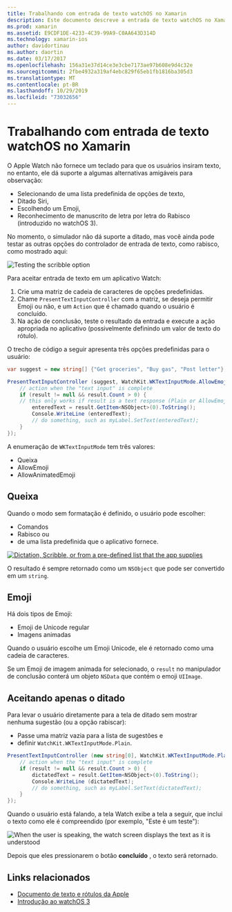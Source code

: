 ```yaml
---
title: Trabalhando com entrada de texto watchOS no Xamarin
description: Este documento descreve a entrada de texto watchOS no Xamarin. Ele aborda o método PresentTextInputController, scribbling, texto sem formatação, emojis e ditado.
ms.prod: xamarin
ms.assetid: E9CDF1DE-4233-4C39-99A9-C0AA643D314D
ms.technology: xamarin-ios
author: davidortinau
ms.author: daortin
ms.date: 03/17/2017
ms.openlocfilehash: 156a31e37d14ce3e3cbe7173ae97b608e9d4c32e
ms.sourcegitcommit: 2fbe4932a319af4ebc829f65eb1fb1816ba305d3
ms.translationtype: MT
ms.contentlocale: pt-BR
ms.lasthandoff: 10/29/2019
ms.locfileid: "73032656"
---
```

# <a name="working-with-watchos-text-input-in-xamarin"></a>Trabalhando com entrada de texto watchOS no Xamarin

O Apple Watch não fornece um teclado para que os usuários insiram texto, no entanto, ele dá suporte a algumas alternativas amigáveis para observação:

- Selecionando de uma lista predefinida de opções de texto,
- Ditado Siri,
- Escolhendo um Emoji,
- Reconhecimento de manuscrito de letra por letra do Rabisco (introduzido no watchOS 3).

No momento, o simulador não dá suporte a ditado, mas você ainda pode testar as outras opções do controlador de entrada de texto, como rabisco, como mostrado aqui:

![](text-input-images/textinput-sml.png "Testing the scribble option")

Para aceitar entrada de texto em um aplicativo Watch:

1. Crie uma matriz de cadeia de caracteres de opções predefinidas.
2. Chame `PresentTextInputController` com a matriz, se deseja permitir Emoji ou não, e um `Action` que é chamado quando o usuário é concluído.
3. Na ação de conclusão, teste o resultado da entrada e execute a ação apropriada no aplicativo (possivelmente definindo um valor de texto do rótulo).

O trecho de código a seguir apresenta três opções predefinidas para o usuário:

```csharp
var suggest = new string[] {"Get groceries", "Buy gas", "Post letter"};

PresentTextInputController (suggest, WatchKit.WKTextInputMode.AllowEmoji, (result) => {
    // action when the "text input" is complete
    if (result != null && result.Count > 0) {
    // this only works if result is a text response (Plain or AllowEmoji)
        enteredText = result.GetItem<NSObject>(0).ToString();
        Console.WriteLine (enteredText);
        // do something, such as myLabel.SetText(enteredText);
    }
});
```

A enumeração de `WKTextInputMode` tem três valores:

- Queixa
- AllowEmoji
- AllowAnimatedEmoji

## <a name="plain"></a>Queixa

Quando o modo sem formatação é definido, o usuário pode escolher:

- Comandos
- Rabisco ou
- de uma lista predefinida que o aplicativo fornece.

[![](text-input-images/plain-scribble-sml.png "Dictation, Scribble, or from a pre-defined list that the app supplies")](text-input-images/plain-scribble.png#lightbox)

O resultado é sempre retornado como um `NSObject` que pode ser convertido em um `string`.

## <a name="emoji"></a>Emoji

Há dois tipos de Emoji:

- Emoji de Unicode regular
- Imagens animadas

Quando o usuário escolhe um Emoji Unicode, ele é retornado como uma cadeia de caracteres.

Se um Emoji de imagem animada for selecionado, o `result` no manipulador de conclusão conterá um objeto `NSData` que contém o emoji `UIImage`.

## <a name="accepting-dictation-only"></a>Aceitando apenas o ditado

Para levar o usuário diretamente para a tela de ditado sem mostrar nenhuma sugestão (ou a opção rabiscar):

- Passe uma matriz vazia para a lista de sugestões e
- definir `WatchKit.WKTextInputMode.Plain`.

```csharp
PresentTextInputController (new string[0], WatchKit.WKTextInputMode.Plain, (result) => {
    // action when the "text input" is complete
    if (result != null && result.Count > 0) {
        dictatedText = result.GetItem<NSObject>(0).ToString();
        Console.WriteLine (dictatedText);
        // do something, such as myLabel.SetText(dictatedText);
    }
});
```

Quando o usuário está falando, a tela Watch exibe a tela a seguir, que inclui o texto como ele é compreendido (por exemplo, "Este é um teste"):

![](text-input-images/dictation.png "When the user is speaking, the watch screen displays the text as it is understood")

Depois que eles pressionarem o botão **concluído** , o texto será retornado.

## <a name="related-links"></a>Links relacionados

- [Documento de texto e rótulos da Apple](https://developer.apple.com/library/ios/documentation/General/Conceptual/WatchKitProgrammingGuide/TextandLabels.html)
- [Introdução ao watchOS 3](~/ios/watchos/platform/introduction-to-watchos3/index.md)
